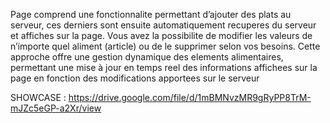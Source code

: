 Page comprend une fonctionnalite permettant d’ajouter des plats au serveur, ces derniers
sont ensuite automatiquement recuperes du serveur et affiches sur la page. Vous avez la possibilite de modifier
les valeurs de n’importe quel aliment (article) ou de le supprimer selon vos besoins. Cette approche offre une
gestion dynamique des elements alimentaires, permettant une mise à jour en temps reel des informations affichees
sur la page en fonction des modifications apportees sur le serveur

SHOWCASE : https://drive.google.com/file/d/1mBMNvzMR9gRyPP8TrM-mJZc5eGP-a2Xr/view
